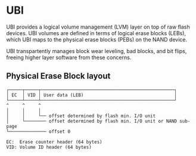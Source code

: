 # UBI

UBI provides a logical volume management (LVM) layer on top of raw flash
devices. UBI volumes are defined in terms of logical erase blocks (LEBs),
which UBI maps to the physical erase blocks (PEBs) on the NAND device.

UBI transpartently manages block wear leveling, bad blocks, and bit flips,
freeing higher layer software from these concerns.


## Physical Erase Block layout

    ┌─────┬─────┬──────────────────────────────────────────────────┐
    │ EC  │ VID │ User data (LEB)                                  │
    └─────┴─────┴──────────────────────────────────────────────────┘
    ^     ^     ^
    │     │     │
    │     │     └── offset determined by flash min. I/O unit
    │     └──────── offset determined by flash min. I/O unit or NAND sub-page
    └────────────── offset 0

    EC:  Erase counter header (64 bytes)
    VID: Volume ID header (64 bytes)

